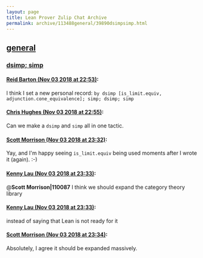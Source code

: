 ```yaml
---
layout: page
title: Lean Prover Zulip Chat Archive 
permalink: archive/113488general/39890dsimpsimp.html
---
```


## [general](index.html)
### [dsimp; simp](39890dsimpsimp.html)

#### [Reid Barton (Nov 03 2018 at 22:53)](https://leanprover.zulipchat.com/#narrow/stream/113488-general/topic/dsimp%3B%20simp/near/137130133):
I think I set a new personal record:
`by dsimp [is_limit.equiv, adjunction.cone_equivalence]; simp; dsimp; simp`

#### [Chris Hughes (Nov 03 2018 at 22:55)](https://leanprover.zulipchat.com/#narrow/stream/113488-general/topic/dsimp%3B%20simp/near/137130203):
Can we make a `dsimp` and `simp` all in one tactic.

#### [Scott Morrison (Nov 03 2018 at 23:32)](https://leanprover.zulipchat.com/#narrow/stream/113488-general/topic/dsimp%3B%20simp/near/137131263):
Yay, and I'm happy seeing `is_limit.equiv` being used moments after I wrote it (again). :-)

#### [Kenny Lau (Nov 03 2018 at 23:33)](https://leanprover.zulipchat.com/#narrow/stream/113488-general/topic/dsimp%3B%20simp/near/137131270):
@**Scott Morrison|110087** I think we should expand the category theory library

#### [Kenny Lau (Nov 03 2018 at 23:33)](https://leanprover.zulipchat.com/#narrow/stream/113488-general/topic/dsimp%3B%20simp/near/137131272):
instead of saying that Lean is not ready for it

#### [Scott Morrison (Nov 03 2018 at 23:34)](https://leanprover.zulipchat.com/#narrow/stream/113488-general/topic/dsimp%3B%20simp/near/137131315):
Absolutely, I agree it should be expanded massively.

